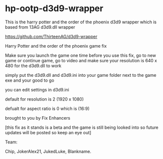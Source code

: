 # hp-ootp-d3d9-wrapper
This is the harry potter and the order of the phoenix d3d9 wrapper which is based from 13AG d3d9.dll wrapper

https://github.com/ThirteenAG/d3d9-wrapper

Harry Potter and the order of the phoenix game fix 

Make sure you launch the game one time before you use this fix, go to new game or continue game, go to video and make sure your resolution is 640 x 480 for the d3d9.dll to work 

simply put the d3d9.dll and d3d9.ini into your game folder next to the game exe and your good to go 

you can edit settings in d3d9.ini 

default for resolution is 2 (1920 x 1080) 

defualt for aspect ratio is 0 which is (16:9) 

brought to you by Fix Enhancers 

[this fix as it stands is a beta and the game is still being looked into so future updates will be posted so keep an eye out] 

Team: 

Chip, JokerAlex21, JukedLuke, Blankname.
